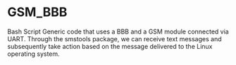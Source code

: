 # GSM_BBB
Bash Script Generic code that uses a BBB and a GSM module connected via UART.  Through the smstools package, we can receive text messages and subsequently take action based on the message delivered to the Linux operating system.
